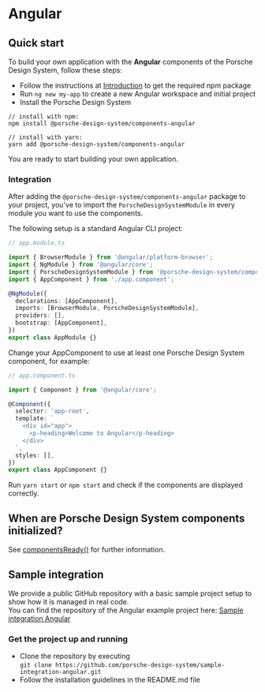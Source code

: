 # Angular

<TableOfContents></TableOfContents>

## Quick start

To build your own application with the **Angular** components of the Porsche Design System, follow these steps:

- Follow the instructions at [Introduction](developing/introduction) to get the required npm package
- Run `ng new my-app` to create a new Angular workspace and initial project
- Install the Porsche Design System

```shell script
// install with npm:
npm install @porsche-design-system/components-angular

// install with yarn:
yarn add @porsche-design-system/components-angular
```

You are ready to start building your own application.

### Integration

After adding the `@porsche-design-system/components-angular` package to your project, you've to import the
`PorscheDesignSystemModule` in every module you want to use the components.

The following setup is a standard Angular CLI project:

```ts
// app.module.ts

import { BrowserModule } from '@angular/platform-browser';
import { NgModule } from '@angular/core';
import { PorscheDesignSystemModule } from '@porsche-design-system/components-angular';
import { AppComponent } from './app.component';

@NgModule({
  declarations: [AppComponent],
  imports: [BrowserModule, PorscheDesignSystemModule],
  providers: [],
  bootstrap: [AppComponent],
})
export class AppModule {}
```

Change your AppComponent to use at least one Porsche Design System component, for example:

```ts
// app.component.ts

import { Component } from '@angular/core';

@Component({
  selector: 'app-root',
  template: `
    <div id="app">
      <p-heading>Welcome to Angular</p-heading>
    </div>
  `,
  styles: [],
})
export class AppComponent {}
```

Run `yarn start` or `npm start` and check if the components are displayed correctly.

## When are Porsche Design System components initialized?

See [componentsReady()](developing/components-ready) for further information.

## Sample integration

We provide a public GitHub repository with a basic sample project setup to show how it is managed in real code.  
You can find the repository of the Angular example project here:
[Sample integration Angular](https://github.com/porsche-design-system/sample-integration-angular)

### Get the project up and running

- Clone the repository by executing  
  `git clone https://github.com/porsche-design-system/sample-integration-angular.git`
- Follow the installation guidelines in the README.md file
